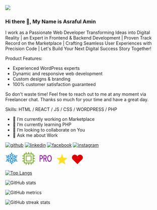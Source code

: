 ![](https://media.licdn.com/dms/image/D5616AQHzUYmswQASwg/profile-displaybackgroundimage-shrink_350_1400/0/1710959062919?e=1722470400&v=beta&t=r6KVzEPv2-J6UpRX-R5mnHxjEJlw3II0-70cVeAmOxQ)

### Hi there 👋, My Name is Asraful Amin



I work as a Passionate Web Developer Transforming Ideas into Digital Reality | an Expert in Frontend & Backend Development | Proven Track Record on the Marketplace | Crafting Seamless User Experiences with Precision Code | Let's Build Your Next Digital Success Story Together!

Product Features:
- Experienced WordPress experts
- Dynamic and responsive web development
- Custom designs & branding
- 100% customer satisfaction guaranteed

So don't waste time! Feel free to reach out to me at any moment via Freelancer chat.
Thanks so much for your time and have a great day.

Skills: HTML / REACT / JS / CSS / WORDPRESS / PHP

- 🔭 I’m currently working on Marketplace 
- 🌱 I’m currently learning PHP 
- 👯 I’m looking to collaborate on You 
- 💬 Ask me about Work 


[<img src='https://cdn.jsdelivr.net/npm/simple-icons@3.0.1/icons/github.svg' alt='github' height='40'>](https://github.com/devasrafulamin)  [<img src='https://cdn.jsdelivr.net/npm/simple-icons@3.0.1/icons/linkedin.svg' alt='linkedin' height='40'>](https://www.linkedin.com/in/md-asraful-amin-747822129//)  [<img src='https://cdn.jsdelivr.net/npm/simple-icons@3.0.1/icons/facebook.svg' alt='facebook' height='40'>](https://www.facebook.com/md67899)  [<img src='https://cdn.jsdelivr.net/npm/simple-icons@3.0.1/icons/instagram.svg' alt='instagram' height='40'>](https://www.instagram.com/md.asraful.amin/)  

<a href='https://archiveprogram.github.com/'><img src='https://raw.githubusercontent.com/acervenky/animated-github-badges/master/assets/acbadge.gif' width='40' height='40'></a> <a href='https://docs.github.com/en/developers'><img src='https://raw.githubusercontent.com/acervenky/animated-github-badges/master/assets/devbadge.gif' width='40' height='40'></a> <a href='https://github.com/pricing'><img src='https://raw.githubusercontent.com/acervenky/animated-github-badges/master/assets/pro.gif' width='40' height='40'></a> <a href='https://stars.github.com/'><img src='https://raw.githubusercontent.com/acervenky/animated-github-badges/master/assets/starbadge.gif' width='35' height='35'></a> <a href='https://docs.github.com/en/github/supporting-the-open-source-community-with-github-sponsors'><img src='https://raw.githubusercontent.com/acervenky/animated-github-badges/master/assets/sponsorbadge.gif' width='35' height='35'></a> 

[![Top Langs](https://github-readme-stats.vercel.app/api/top-langs/?username=devasrafulamin)](https://github.com/anuraghazra/github-readme-stats)

![GitHub stats](https://github-readme-stats.vercel.app/api?username=devasrafulamin&show_icons=true&count_private=true)  

![GitHub metrics](https://metrics.lecoq.io/devasrafulamin)  

![GitHub streak stats](https://streak-stats.demolab.com/?user=devasrafulamin)  

